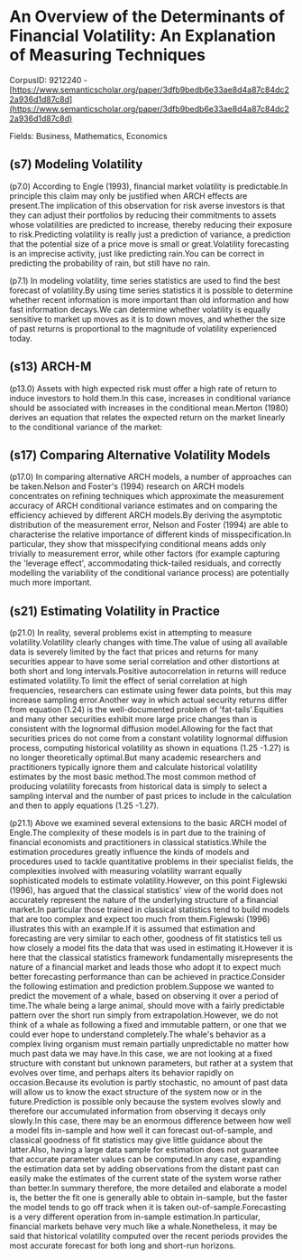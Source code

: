 # An Overview of the Determinants of Financial Volatility: An Explanation of Measuring Techniques

CorpusID: 9212240 - [https://www.semanticscholar.org/paper/3dfb9bedb6e33ae8d4a87c84dc22a936d1d87c8d](https://www.semanticscholar.org/paper/3dfb9bedb6e33ae8d4a87c84dc22a936d1d87c8d)

Fields: Business, Mathematics, Economics

## (s7) Modeling Volatility
(p7.0) According to Engle (1993), financial market volatility is predictable.In principle this claim may only be justified when ARCH effects are present.The implication of this observation for risk averse investors is that they can adjust their portfolios by reducing their commitments to assets whose volatilities are predicted to increase, thereby reducing their exposure to risk.Predicting volatility is really just a prediction of variance, a prediction that the potential size of a price move is small or great.Volatility forecasting is an imprecise activity, just like predicting rain.You can be correct in predicting the probability of rain, but still have no rain.

(p7.1) In modeling volatility, time series statistics are used to find the best forecast of volatility.By using time series statistics it is possible to determine whether recent information is more important than old information and how fast information decays.We can determine whether volatility is equally sensitive to market up moves as it is to down moves, and whether the size of past returns is proportional to the magnitude of volatility experienced today.
## (s13) ARCH-M
(p13.0) Assets with high expected risk must offer a high rate of return to induce investors to hold them.In this case, increases in conditional variance should be associated with increases in the conditional mean.Merton (1980) derives an equation that relates the expected return on the market linearly to the conditional variance of the market:
## (s17) Comparing Alternative Volatility Models
(p17.0) In comparing alternative ARCH models, a number of approaches can be taken.Nelson and Foster's (1994) research on ARCH models concentrates on refining techniques which approximate the measurement accuracy of ARCH conditional variance estimates and on comparing the efficiency achieved by different ARCH models.By deriving the asymptotic distribution of the measurement error, Nelson and Foster (1994) are able to characterise the relative importance of different kinds of misspecification.In particular, they show that misspecifying conditional means adds only trivially to measurement error, while other factors (for example capturing the 'leverage effect', accommodating thick-tailed residuals, and correctly modelling the variability of the conditional variance process) are potentially much more important.
## (s21) Estimating Volatility in Practice
(p21.0) In reality, several problems exist in attempting to measure volatility.Volatility clearly changes with time.The value of using all available data is severely limited by the fact that prices and returns for many securities appear to have some serial correlation and other distortions at both short and long intervals.Positive autocorrelation in returns will reduce estimated volatility.To limit the effect of serial correlation at high frequencies, researchers can estimate using fewer data points, but this may increase sampling error.Another way in which actual security returns differ from equation (1.24) is the well-documented problem of 'fat-tails'.Equities and many other securities exhibit more large price changes than is consistent with the lognormal diffusion model.Allowing for the fact that securities prices do not come from a constant volatility lognormal diffusion process, computing historical volatility as shown in equations (1.25 -1.27) is no longer theoretically optimal.But many academic researchers and practitioners typically ignore them and calculate historical volatility estimates by the most basic method.The most common method of producing volatility forecasts from historical data is simply to select a sampling interval and the number of past prices to include in the calculation and then to apply equations (1.25 -1.27).

(p21.1) Above we examined several extensions to the basic ARCH model of Engle.The complexity of these models is in part due to the training of financial economists and practitioners in classical statistics.While the estimation procedures greatly influence the kinds of models and procedures used to tackle quantitative problems in their specialist fields, the complexities involved with measuring volatility warrant equally sophisticated models to estimate volatility.However, on this point Figlewski (1996), has argued that the classical statistics' view of the world does not accurately represent the nature of the underlying structure of a financial market.In particular those trained in classical statistics tend to build models that are too complex and expect too much from them.Figlewski (1996) illustrates this with an example.If it is assumed that estimation and forecasting are very similar to each other, goodness of fit statistics tell us how closely a model fits the data that was used in estimating it.However it is here that the classical statistics framework fundamentally misrepresents the nature of a financial market and leads those who adopt it to expect much better forecasting performance than can be achieved in practice.Consider the following estimation and prediction problem.Suppose we wanted to predict the movement of a whale, based on observing it over a period of time.The whale being a large animal, should move with a fairly predictable pattern over the short run simply from extrapolation.However, we do not think of a whale as following a fixed and immutable pattern, or one that we could ever hope to understand completely.The whale's behavior as a complex living organism must remain partially unpredictable no matter how much past data we may have.In this case, we are not looking at a fixed structure with constant but unknown parameters, but rather at a system that evolves over time, and perhaps alters its behavior rapidly on occasion.Because its evolution is partly stochastic, no amount of past data will allow us to know the exact structure of the system now or in the future.Prediction is possible only because the system evolves slowly and therefore our accumulated information from observing it decays only slowly.In this case, there may be an enormous difference between how well a model fits in-sample and how well it can forecast out-of-sample, and classical goodness of fit statistics may give little guidance about the latter.Also, having a large data sample for estimation does not guarantee that accurate parameter values can be computed.In any case, expanding the estimation data set by adding observations from the distant past can easily make the estimates of the current state of the system worse rather than better.In summary therefore, the more detailed and elaborate a model is, the better the fit one is generally able to obtain in-sample, but the faster the model tends to go off track when it is taken out-of-sample.Forecasting is a very different operation from in-sample estimation.In particular, financial markets behave very much like a whale.Nonetheless, it may be said that historical volatility computed over the recent periods provides the most accurate forecast for both long and short-run horizons.
